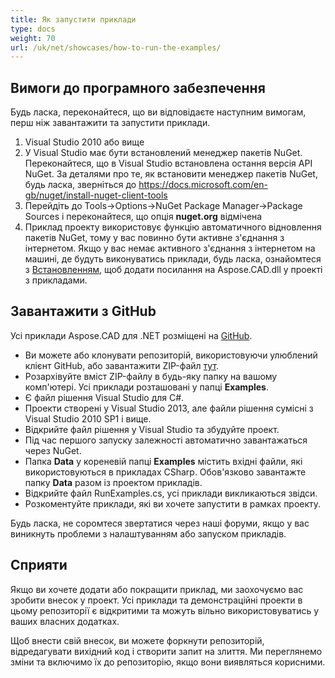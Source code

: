 ```yaml
---
title: Як запустити приклади
type: docs
weight: 70
url: /uk/net/showcases/how-to-run-the-examples/
---
```


## **Вимоги до програмного забезпечення**

Будь ласка, переконайтеся, що ви відповідаєте наступним вимогам, перш ніж завантажити та запустити приклади.

1. Visual Studio 2010 або вище
1. У Visual Studio має бути встановлений менеджер пакетів NuGet. Переконайтеся, що в Visual Studio встановлена остання версія API NuGet. За деталями про те, як встановити менеджер пакетів NuGet, будь ласка, зверніться до https://docs.microsoft.com/en-gb/nuget/install-nuget-client-tools
1. Перейдіть до Tools->Options->NuGet Package Manager->Package Sources і переконайтеся, що опція **nuget.org** відмічена
1. Приклад проекту використовує функцію автоматичного відновлення пакетів NuGet, тому у вас повинно бути активне з'єднання з інтернетом. Якщо у вас немає активного з'єднання з інтернетом на машині, де будуть виконуватись приклади, будь ласка, ознайомтеся з [Встановленням](/uk/cad/net/installation/), щоб додати посилання на Aspose.CAD.dll у проекті з прикладами.

## **Завантажити з GitHub**

Усі приклади Aspose.CAD для .NET розміщені на [GitHub](https://github.com/aspose-cad/Aspose.CAD-for-.NET).

- Ви можете або клонувати репозиторій, використовуючи улюблений клієнт GitHub, або завантажити ZIP-файл [тут](https://github.com/aspose-cad/Aspose.CAD-for-.NET/archive/master.zip).
- Розархівуйте вміст ZIP-файлу в будь-яку папку на вашому комп'ютері. Усі приклади розташовані у папці **Examples**.
- Є файл рішення Visual Studio для C#.
- Проекти створені у Visual Studio 2013, але файли рішення сумісні з Visual Studio 2010 SP1 і вище.
- Відкрийте файл рішення у Visual Studio та збудуйте проект.
- Під час першого запуску залежності автоматично завантажаться через NuGet.
- Папка **Data** у кореневій папці **Examples** містить вхідні файли, які використовуються в прикладах CSharp. Обов'язково завантажте папку **Data** разом із проектом прикладів.
- Відкрийте файл RunExamples.cs, усі приклади викликаються звідси.
- Розкоментуйте приклади, які ви хочете запустити в рамках проекту.

Будь ласка, не соромтеся звертатися через наші форуми, якщо у вас виникнуть проблеми з налаштуванням або запуском прикладів.

## **Сприяти**

Якщо ви хочете додати або покращити приклад, ми заохочуємо вас зробити внесок у проект. Усі приклади та демонстраційні проекти в цьому репозиторії є відкритими та можуть вільно використовуватись у ваших власних додатках.

Щоб внести свій внесок, ви можете форкнути репозиторій, відредагувати вихідний код і створити запит на злиття. Ми переглянемо зміни та включимо їх до репозиторію, якщо вони виявляться корисними.

